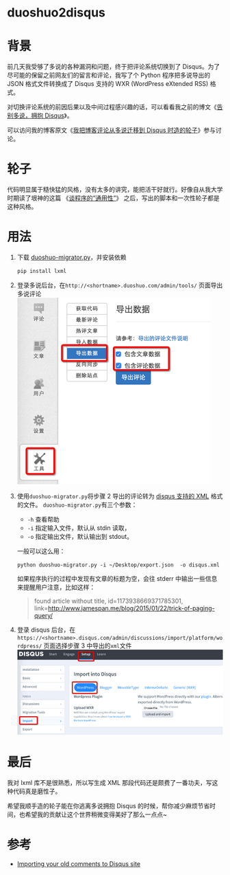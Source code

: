 # duoshuo2disqus

# 背景 #

前几天我受够了多说的各种漏洞和问题，终于把评论系统切换到了 Disqus。为了尽可能的保留之前网友们的留言和评论，我写了个 Python 程序把多说导出的 JSON 格式文件转换成了 Disqus 支持的 WXR (WordPress eXtended RSS) 格式。

对切换评论系统的前因后果以及中间过程感兴趣的话，可以看看我之前的博文《[告别多说，拥抱 Disqus](http://blog.jamespan.me/2015/04/18/goodbye-duoshuo/)》。

可以访问我的博客原文《[我把博客评论从多说迁移到 Disqus 时造的轮子](http://blog.jamespan.me/2015/04/21/the-duoshuo-migrator/)》参与讨论。

# 轮子 #

代码明显属于糙快猛的风格，没有太多的讲究，能把活干好就行。好像自从我大学时期读了垠神的这篇 《[谈程序的“通用性”][1]》 之后，写出的脚本和一次性轮子都是这种风格。

# 用法 #

1. 下载 [duoshuo-migrator.py](./duoshuo-migrator.py?raw=true)，并安装依赖

    ```bash
    pip install lxml
    ```

2. 登录多说后台，在`http://<shortname>.duoshuo.com/admin/tools/` 页面导出多说评论
    ![export_duoshuo](screenshot/duoshuo_export.png)
3. 使用`duoshuo-migrator.py`将步骤 2 导出的评论转为 [disqus 支持的 XML](https://help.disqus.com/customer/portal/articles/472150-custom-xml-import-format) 格式的文件。 
    `duoshuo-migrator.py`有三个参数：
    * `-h` 查看帮助
    * `-i` 指定输入文件，默认从 stdin 读取，
    * `-o` 指定输出文件，默认输出到 stdout。

    一般可以这么用：

    ```
    python duoshuo-migrator.py -i ~/Desktop/export.json  -o disqus.xml
    ```

    如果程序执行的过程中发现有文章的标题为空，会往 stderr 中输出一些信息来提醒用户注意，比如这样：

    > found article without title, id=1173938669371785301, link=http://www.jamespan.me/blog/2015/01/22/trick-of-paging-query/

4. 登录 disqus 后台，在`https://<shortname>.disqus.com/admin/discussions/import/platform/wordpress/` 页面选择步骤 3 中导出的`xml`文件
    ![disqus_import](screenshot/disqus_import.png)    

# 最后 #

我对 lxml 库不是很熟悉，所以写生成 XML 那段代码还是颇费了一番功夫，写这种代码真是磨性子。

希望我顺手造的轮子能在你逃离多说拥抱 Disqus 的时候，帮你减少麻烦节省时间，也希望我的贡献让这个世界稍微变得美好了那么一点点~

# 参考 #

- [Importing your old comments to Disqus site](http://agiliq.com/blog/2015/01/importing-your-old-comments-to-disqus-site/)

[1]: http://www.yinwang.org/blog-cn/2013/04/13/generality/
